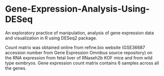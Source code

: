 # Gene-Expression-Analysis-Using-DESeq
An exploratory practice of manipulation, analysis of gene expression data and visualization in R using DESeq2 package.

Count matrix was obtained online from refine.bio website (GSE36687 accession number from Gene Expression Omnibus source repository) on the RNA expression from fetal liver of RNaseh2b KOF mice and from wild type exmbryos. Gene expression count matrix contains 6 samples across all the genes.
